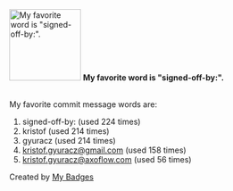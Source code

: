 <img src="https://github.com/my-badges/my-badges/blob/master/src/all-badges/favorite-word/favorite-word.png?raw=true" alt="My favorite word is &quot;signed-off-by:&quot;." title="My favorite word is &quot;signed-off-by:&quot;." width="128">
<strong>My favorite word is &quot;signed-off-by:&quot;.</strong>
<br><br>

My favorite commit message words are:

1. signed-off-by: (used 224 times)
2. kristof (used 214 times)
3. gyuracz (used 214 times)
4. <kristof.gyuracz@gmail.com> (used 158 times)
5. <kristof.gyuracz@axoflow.com> (used 56 times)


Created by <a href="https://github.com/my-badges/my-badges">My Badges</a>